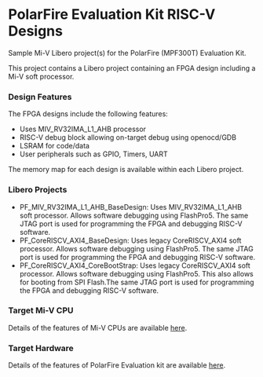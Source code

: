# PolarFire Evaluation Kit RISC-V Designs
Sample Mi-V Libero project(s) for the PolarFire (MPF300T) Evaluation Kit.

This project contains a Libero project containing an FPGA design including a Mi-V soft processor. 

### Design Features
The FPGA designs include the following features:
* Uses MIV_RV32IMA_L1_AHB processor
* RISC-V debug block allowing on-target debug using openocd/GDB
* LSRAM for code/data
* User peripherals such as GPIO, Timers, UART

The memory map for each design is available within each Libero project.

### Libero Projects
* PF_MIV_RV32IMA_L1_AHB_BaseDesign: 
   Uses MIV_RV32IMA_L1_AHB soft processor. Allows software debugging using FlashPro5. The same JTAG port is used for programming the FPGA and debugging RISC-V software.
* PF_CoreRISCV_AXI4_BaseDesign:
   Uses legacy CoreRISCV_AXI4 soft processor. Allows software debugging using FlashPro5. The same JTAG port is used for programming the FPGA and debugging RISC-V software.
* PF_CoreRISCV_AXI4_CoreBootStrap:
   Uses legacy CoreRISCV_AXI4 soft processor. Allows software debugging using FlashPro5. This also allows for booting from SPI Flash.The same JTAG port is used for programming the FPGA and debugging RISC-V software.

### Target Mi-V CPU
Details of the features of Mi-V CPUs are available [here](https://github.com/Mi-V-Ecosystem/Mi-V-CPUs).

### Target Hardware
Details of the features of PolarFire Evaluation kit are available [here](https://www.microsemi.com/products/fpga-soc/design-resources/dev-kits/polarfire/polarfire-eval-kit).

